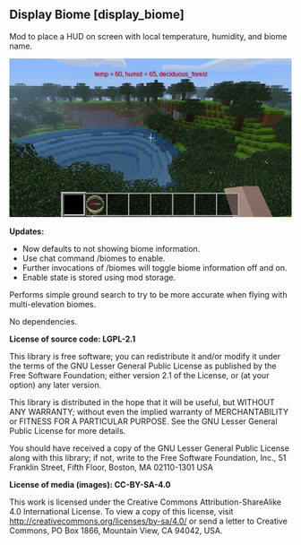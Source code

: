 ## Display Biome [display_biome]

Mod to place a HUD on screen with local temperature, humidity, and biome name.

![Screenshot 1](screenshot.png "Display Biome Screenshot")

**Updates:**

- Now defaults to not showing biome information.
- Use chat command /biomes to enable.
- Further invocations of /biomes will toggle biome information off and on.
- Enable state is stored using mod storage.

Performs simple ground search to try to be more accurate when flying with multi-elevation biomes.

No dependencies.


**License of source code:  LGPL-2.1**

This library is free software; you can redistribute it and/or modify it under the terms of the GNU Lesser General Public License as published by the Free Software Foundation; either version 2.1 of the License, or (at your option) any later version.

This library is distributed in the hope that it will be useful, but WITHOUT ANY WARRANTY; without even the implied warranty of MERCHANTABILITY or FITNESS FOR A PARTICULAR PURPOSE. See the GNU Lesser General Public License for more details.

You should have received a copy of the GNU Lesser General Public License along with this library; if not, write to the Free Software Foundation, Inc., 51 Franklin Street, Fifth Floor, Boston, MA 02110-1301 USA


**License of media (images):  CC-BY-SA-4.0**

This work is licensed under the Creative Commons Attribution-ShareAlike 4.0 International License. To view a copy of this license, visit http://creativecommons.org/licenses/by-sa/4.0/ or send a letter to Creative Commons, PO Box 1866, Mountain View, CA 94042, USA.
